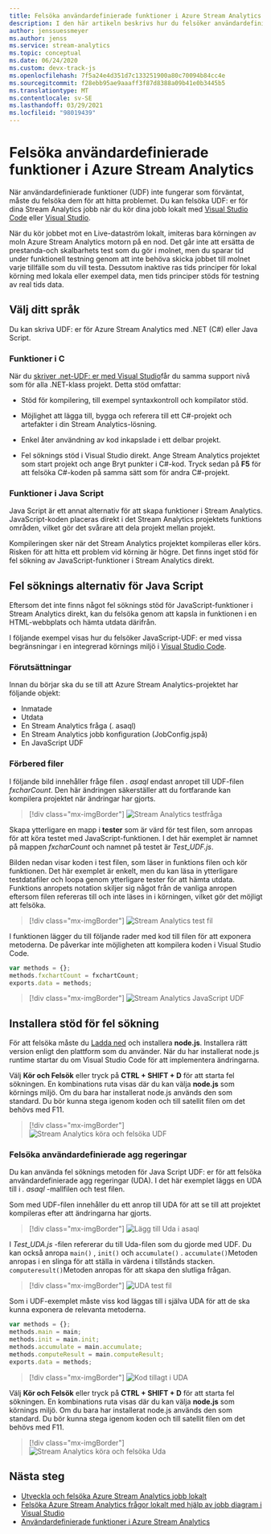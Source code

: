 ```yaml
---
title: Felsöka användardefinierade funktioner i Azure Stream Analytics
description: I den här artikeln beskrivs hur du felsöker användardefinierade funktioner i Azure Stream Analytics.
author: jenssuessmeyer
ms.author: jenss
ms.service: stream-analytics
ms.topic: conceptual
ms.date: 06/24/2020
ms.custom: devx-track-js
ms.openlocfilehash: 7f5a24e4d351d7c133251900a80c70094b84cc4e
ms.sourcegitcommit: f28ebb95ae9aaaff3f87d8388a09b41e0b3445b5
ms.translationtype: MT
ms.contentlocale: sv-SE
ms.lasthandoff: 03/29/2021
ms.locfileid: "98019439"
---
```

# <a name="debug-user-defined-functions-in-azure-stream-analytics"></a>Felsöka användardefinierade funktioner i Azure Stream Analytics 

När användardefinierade funktioner (UDF) inte fungerar som förväntat, måste du felsöka dem för att hitta problemet. Du kan felsöka UDF: er för dina Stream Analytics jobb när du kör dina jobb lokalt med [Visual Studio Code](visual-studio-code-local-run-live-input.md) eller [Visual Studio](stream-analytics-vs-tools-local-run.md).

När du kör jobbet mot en Live-dataström lokalt, imiteras bara körningen av moln Azure Stream Analytics motorn på en nod. Det går inte att ersätta de prestanda-och skalbarhets test som du gör i molnet, men du sparar tid under funktionell testning genom att inte behöva skicka jobbet till molnet varje tillfälle som du vill testa. Dessutom inaktive ras tids principer för lokal körning med lokala eller exempel data, men tids principer stöds för testning av real tids data.

## <a name="pick-your-language"></a>Välj ditt språk

Du kan skriva UDF: er för Azure Stream Analytics med .NET (C#) eller Java Script. 

### <a name="functions-in-c"></a>Funktioner i C # 

När du [skriver .net-UDF: er med Visual Studio](stream-analytics-edge-csharp-udf-methods.md)får du samma support nivå som för alla .NET-klass projekt. Detta stöd omfattar:

* Stöd för kompilering, till exempel syntaxkontroll och kompilator stöd.

* Möjlighet att lägga till, bygga och referera till ett C#-projekt och artefakter i din Stream Analytics-lösning. 

* Enkel åter användning av kod inkapslade i ett delbar projekt. 

* Fel söknings stöd i Visual Studio direkt. Ange Stream Analytics projektet som start projekt och ange Bryt punkter i C#-kod. Tryck sedan på **F5** för att felsöka C#-koden på samma sätt som för andra C#-projekt. 

### <a name="functions-in-javascript"></a>Funktioner i Java Script

Java Script är ett annat alternativ för att skapa funktioner i Stream Analytics. JavaScript-koden placeras direkt i det Stream Analytics projektets funktions områden, vilket gör det svårare att dela projekt mellan projekt.

Kompileringen sker när det Stream Analytics projektet kompileras eller körs. Risken för att hitta ett problem vid körning är högre. Det finns inget stöd för fel sökning av JavaScript-funktioner i Stream Analytics direkt.

## <a name="debug-options-for-javascript"></a>Fel söknings alternativ för Java Script

Eftersom det inte finns något fel söknings stöd för JavaScript-funktioner i Stream Analytics direkt, kan du felsöka genom att kapsla in funktionen i en HTML-webbplats och hämta utdata därifrån.

I följande exempel visas hur du felsöker JavaScript-UDF: er med vissa begränsningar i en integrerad körnings miljö i [Visual Studio Code](quick-create-visual-studio-code.md).

### <a name="prerequisites"></a>Förutsättningar

Innan du börjar ska du se till att Azure Stream Analytics-projektet har följande objekt:

* Inmatade 
* Utdata 
* En Stream Analytics fråga (. asaql) 
* En Stream Analytics jobb konfiguration (JobConfig.jspå)
* En JavaScript UDF

### <a name="prepare-files"></a>Förbered filer

I följande bild innehåller fråge filen *. asaql* endast anropet till UDF-filen *fxcharCount*. Den här ändringen säkerställer att du fortfarande kan kompilera projektet när ändringar har gjorts.

> [!div class="mx-imgBorder"]
> ![Stream Analytics testfråga](./media/debug-user-defined-functions/asaql-file.png)

Skapa ytterligare en mapp i **tester** som är värd för test filen, som anropas för att köra testet med JavaScript-funktionen. I det här exemplet är namnet på mappen *fxcharCount* och namnet på testet är *Test_UDF.js*. 

Bilden nedan visar koden i test filen, som läser in funktions filen och kör funktionen. Det här exemplet är enkelt, men du kan läsa in ytterligare testdatafiler och loopa genom ytterligare tester för att hämta utdata. Funktions anropets notation skiljer sig något från de vanliga anropen eftersom filen refereras till och inte läses in i körningen, vilket gör det möjligt att felsöka. 

> [!div class="mx-imgBorder"]
> ![Stream Analytics test fil](./media/debug-user-defined-functions/test-file.png)

I funktionen lägger du till följande rader med kod till filen för att exponera metoderna. De påverkar inte möjligheten att kompilera koden i Visual Studio Code.

```javascript
var methods = {};
methods.fxchartCount = fxchartCount;
exports.data = methods;
``` 

> [!div class="mx-imgBorder"]
> ![Stream Analytics JavaScript UDF](./media/debug-user-defined-functions/udf-file.png)
  
## <a name="install-debug-support"></a>Installera stöd för fel sökning

För att felsöka måste du [Ladda ned](https://nodejs.org/en/download/) och installera **node.js**. Installera rätt version enligt den plattform som du använder. När du har installerat node.js runtime startar du om Visual Studio Code för att implementera ändringarna. 

Välj **Kör och Felsök** eller tryck på **CTRL + SHIFT + D** för att starta fel sökningen. En kombinations ruta visas där du kan välja **node.js** som körnings miljö. Om du bara har installerat node.js används den som standard. Du bör kunna stega igenom koden och till satellit filen om det behövs med F11. 

> [!div class="mx-imgBorder"]
> ![Stream Analytics köra och felsöka UDF](./media/debug-user-defined-functions/run-debug-udf.png)

### <a name="debug-user-defined-aggregates"></a>Felsöka användardefinierade agg regeringar 

Du kan använda fel söknings metoden för Java Script UDF: er för att felsöka användardefinierade agg regeringar (UDA). I det här exemplet läggs en UDA till i *. asaql* -mallfilen och test filen.

Som med UDF-filen innehåller du ett anrop till UDA för att se till att projektet kompileras efter att ändringarna har gjorts. 

> [!div class="mx-imgBorder"]
> ![Lägg till Uda i asaql](./media/debug-user-defined-functions/asaql-uda.png)

I *Test_UDA.js* -filen refererar du till Uda-filen som du gjorde med UDF. Du kan också anropa `main()` , `init()` och `accumulate()` . `accumulate()`Metoden anropas i en slinga för att ställa in värdena i tillstånds stacken. `computeresult()`Metoden anropas för att skapa den slutliga frågan. 

> [!div class="mx-imgBorder"]
> ![UDA test fil](./media/debug-user-defined-functions/uda-test.png)

Som i UDF-exemplet måste viss kod läggas till i själva UDA för att de ska kunna exponera de relevanta metoderna.

```javascript
var methods = {};
methods.main = main;
methods.init = main.init;
methods.accumulate = main.accumulate;
methods.computeResult = main.computeResult;
exports.data = methods;
``` 

> [!div class="mx-imgBorder"]
> ![Kod tillagt i UDA](./media/debug-user-defined-functions/uda-expose-methods.png)

Välj **Kör och Felsök** eller tryck på **CTRL + SHIFT + D** för att starta fel sökningen. En kombinations ruta visas där du kan välja **node.js** som körnings miljö. Om du bara har installerat node.js används den som standard. Du bör kunna stega igenom koden och till satellit filen om det behövs med F11.

> [!div class="mx-imgBorder"]
> ![Stream Analytics köra och felsöka Uda](./media/debug-user-defined-functions/run-debug-uda.png)


## <a name="next-steps"></a>Nästa steg

* [Utveckla och felsöka Azure Stream Analytics jobb lokalt](develop-locally.md)
* [Felsöka Azure Stream Analytics frågor lokalt med hjälp av jobb diagram i Visual Studio](debug-locally-using-job-diagram.md)
* [Användardefinierade funktioner i Azure Stream Analytics](functions-overview.md)
 
